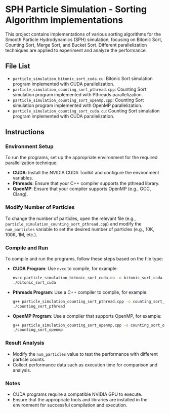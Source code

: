 # SPH Particle Simulation - Sorting Algorithm Implementations

This project contains implementations of various sorting algorithms for the Smooth Particle Hydrodynamics (SPH) simulation, focusing on Bitonic Sort, Counting Sort, Merge Sort, and Bucket Sort. Different parallelization techniques are applied to experiment and analyze the performance.

## File List

- `particle_simulation_bitonic_sort_cuda.cu`: Bitonic Sort simulation program implemented with CUDA parallelization.
- `particle_simulation_counting_sort_pthread.cpp`: Counting Sort simulation program implemented with Pthreads parallelization.
- `particle_simulation_counting_sort_openmp.cpp`: Counting Sort simulation program implemented with OpenMP parallelization.
- `particle_simulation_counting_sort_cuda.cu`: Counting Sort simulation program implemented with CUDA parallelization.

## Instructions

### Environment Setup

To run the programs, set up the appropriate environment for the required parallelization technique:

- **CUDA**: Install the NVIDIA CUDA Toolkit and configure the environment variables.
- **Pthreads**: Ensure that your C++ compiler supports the pthread library.
- **OpenMP**: Ensure that your compiler supports OpenMP (e.g., GCC, Clang).

### Modify Number of Particles

To change the number of particles, open the relevant file (e.g., `particle_simulation_counting_sort_pthread.cpp`) and modify the `num_particles` variable to set the desired number of particles (e.g., 10K, 100K, 1M, etc.).

### Compile and Run

To compile and run the programs, follow these steps based on the file type:

- **CUDA Program**: Use `nvcc` to compile, for example:
    ```bash
    nvcc particle_simulation_bitonic_sort_cuda.cu -o bitonic_sort_cuda
    ./bitonic_sort_cuda
    ```

- **Pthreads Program**: Use a C++ compiler to compile, for example:
    ```bash
    g++ particle_simulation_counting_sort_pthread.cpp -o counting_sort_pthread -lpthread
    ./counting_sort_pthread
    ```

- **OpenMP Program**: Use a compiler that supports OpenMP, for example:
    ```bash
    g++ particle_simulation_counting_sort_openmp.cpp -o counting_sort_openmp -fopenmp
    ./counting_sort_openmp
    ```

### Result Analysis

- Modify the `num_particles` value to test the performance with different particle counts.
- Collect performance data such as execution time for comparison and analysis.

### Notes

- CUDA programs require a compatible NVIDIA GPU to execute.
- Ensure that the appropriate tools and libraries are installed in the environment for successful compilation and execution.

